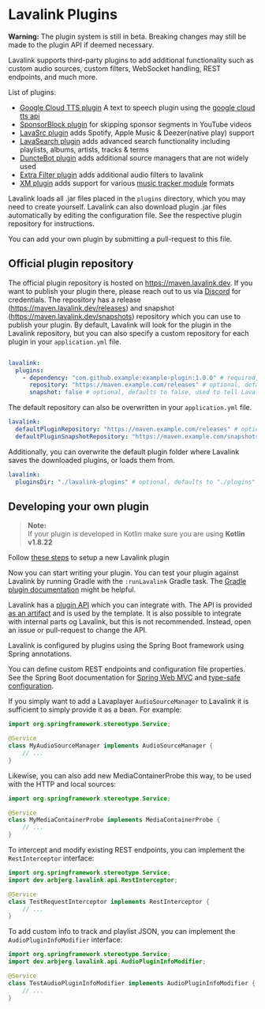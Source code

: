 # Lavalink Plugins
**Warning:** The plugin system is still in beta. Breaking changes may still be made to the plugin API if deemed necessary.

Lavalink supports third-party plugins to add additional functionality such as custom audio sources, custom filters,
WebSocket handling, REST endpoints, and much more. 

List of plugins:
- [Google Cloud TTS plugin](https://github.com/DuncteBot/tts-plugin) A text to speech plugin using the [google cloud tts api](https://cloud.google.com/text-to-speech/docs)
- [SponsorBlock plugin](https://github.com/topi314/Sponsorblock-Plugin) for skipping sponsor segments in YouTube videos
- [LavaSrc plugin](https://github.com/topi314/LavaSrc) adds Spotify, Apple Music & Deezer(native play) support
- [LavaSearch plugin](https://github.com/topi314/LavaSearch) adds advanced search functionality including playlists, albums, artists, tracks & terms
- [DuncteBot plugin](https://github.com/DuncteBot/skybot-lavalink-plugin) adds additional source managers that are not widely used
- [Extra Filter plugin](https://github.com/rohank05/lavalink-filter-plugin) adds additional audio filters to lavalink
- [XM plugin](https://github.com/esmBot/lava-xm-plugin) adds support for various [music tracker module](https://en.wikipedia.org/wiki/Module_file) formats

Lavalink loads all .jar files placed in the `plugins` directory, which you may need to create yourself. Lavalink can
also download plugin .jar files automatically by editing the configuration file. See the respective plugin repository
for instructions.

You can add your own plugin by submitting a pull-request to this file.

## Official plugin repository

The official plugin repository is hosted on https://maven.lavalink.dev. If you want to publish your plugin there, please reach out to us via [Discord](https://discord.gg/ZW4s47Ppw4) for credentials.
The repository has a release (https://maven.lavalink.dev/releases) and snapshot (https://maven.lavalink.dev/snapshots) repository which you can use to publish your plugin.
By default, Lavalink will look for the plugin in the Lavalink repository, but you can also specify a custom repository for each plugin in your `application.yml` file.

```yaml

lavalink:
  plugins:
    - dependency: "com.github.example:example-plugin:1.0.0" # required, the dependency to your plugin
      repository: "https://maven.example.com/releases" # optional, defaults to the Lavalink release repository
      snapshot: false # optional, defaults to false, used to tell Lavalink to use the snapshot repository instead of the release repository
```

The default repository can also be overwritten in your `application.yml` file.

```yaml
lavalink:
  defaultPluginRepository: "https://maven.example.com/releases" # optional, defaults to the Lavalink release repository
  defaultPluginSnapshotRepository: "https://maven.example.com/snapshots" # optional, defaults to the Lavalink snapshot repository
```

Additionally, you can overwrite the default plugin folder where Lavalink saves the downloaded plugins, or loads them from.

```yaml
lavalink:
  pluginsDir: "./lavalink-plugins" # optional, defaults to "./plugins"
```

## Developing your own plugin

> **Note:**  
> If your plugin is developed in Kotlin make sure you are using **Kotlin v1.8.22**

Follow [these steps](https://github.com/lavalink-devs/lavalink-plugin-template#how-to-use-this-template) to setup a new Lavalink plugin

Now you can start writing your plugin. You can test your plugin against Lavalink by running Gradle with the
`:runLavalink` Gradle task. The [Gradle plugin documentation](https://github.com/lavalink-devs/lavalink-gradle-plugin#running-the-plugin) might be helpful.

Lavalink has a [plugin API](https://javadoc.io/doc/dev.arbjerg.lavalink/plugin-api/latest/dev/arbjerg/lavalink/api/package-summary.html) which you can integrate with. The API is
provided [as an artifact](https://central.sonatype.com/artifact/dev.arbjerg.lavalink/plugin-api) and is used by the template. It is also possible to integrate with internal parts og Lavalink,
but this is not recommended. Instead, open an issue or pull-request to change the API.

Lavalink is configured by plugins using the Spring Boot framework using Spring annotations.

You can define custom REST endpoints and configuration file properties. See the Spring Boot documentation for
[Spring Web MVC](https://docs.spring.io/spring-boot/docs/current/reference/htmlsingle/#web.servlet) and
[type-safe configuration](https://docs.spring.io/spring-boot/docs/current/reference/htmlsingle/#features.external-config.typesafe-configuration-properties).

If you simply want to add a Lavaplayer `AudioSourceManager` to Lavalink it is sufficient to simply provide it as a bean.
For example:

```java
import org.springframework.stereotype.Service;

@Service
class MyAudioSourceManager implements AudioSourceManager {
    // ...
} 
```

Likewise, you can also add new MediaContainerProbe this way, to be used with the HTTP and local sources:

```java
import org.springframework.stereotype.Service;

@Service
class MyMediaContainerProbe implements MediaContainerProbe {
    // ...
} 
```

To intercept and modify existing REST endpoints, you can implement the `RestInterceptor` interface:

```java
import org.springframework.stereotype.Service;
import dev.arbjerg.lavalink.api.RestInterceptor;

@Service
class TestRequestInterceptor implements RestInterceptor {
    // ...
}
```

To add custom info to track and playlist JSON, you can implement the `AudioPluginInfoModifier` interface:

```java
import org.springframework.stereotype.Service;
import dev.arbjerg.lavalink.api.AudioPluginInfoModifier;

@Service
class TestAudioPluginInfoModifier implements AudioPluginInfoModifier {
	// ...
}
```

